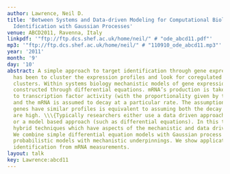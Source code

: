 ```yaml
---
author: Lawrence, Neil D.
title: 'Between Systems and Data-driven Modeling for Computational Biology: Target
  Identification with Gaussian Processes'
venue: ABCD2011, Ravenna, Italy
linkpdf: '"ftp://ftp.dcs.shef.ac.uk/home/neil/" # "ode_abcd11.pdf"'
mp3: '"ftp://ftp.dcs.shef.ac.uk/home/neil/" # "110910_ode_abcd11.mp3"'
year: '2011'
month: '9'
day: '10'
abstract: A simple approach to target identification through gene expression studies
  has been to cluster the expression profiles and look for coregulated genes within
  clusters. Within systems biology mechanistic models of gene expression are typically
  constructed through differential equations. mRNA’s production is taken to be proportional
  to transcription factor activity (with the proportionality given by the sensitivity)
  and the mRNA is assumed to decay at a particular rate. The assumption that coregulated
  genes have similar profiles is equivalent to assuming both the decay and the sensitivity
  are high. \\\{Typically researchers either use a data driven approach (such as clustering)
  or a model based approach (such as differential equations). In this talk we advocate
  hybrid techniques which have aspects of the mechanistic and data driven models.
  We combine simple differential equation models with Gaussian process priors to make
  probabilistic models with mechanistic underpinnings. We show applications in target
  identification from mRNA measurements.
layout: talk
key: Lawrence:abcd11
---
```

